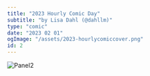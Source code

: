 ```yaml
---
title: "2023 Hourly Comic Day"
subtitle: "by Lisa Dahl (@dahllm)"
type: "comic"
date: "2023 02 01"
ogImage: "/assets/2023-hourlycomiccover.png"
id: 2
---
```


![Panel2](../../../images/20230201-hourlycomic2023/2023hourlypages-pg05.jpg)
